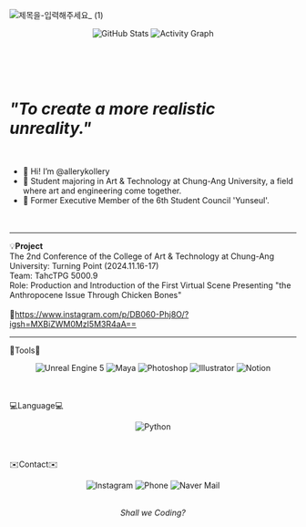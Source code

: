 ![제목을-입력해주세요_ (1)](https://github.com/user-attachments/assets/378c6f37-b78f-4289-84d4-04b59b3d5d56) <br>

<div align="center">
  <img src="https://github-readme-stats.vercel.app/api?username=allerykollery&show_icons=true&theme=blue" alt="GitHub Stats"/>
  <img src="https://github-readme-activity-graph.vercel.app/graph?username=allerykollery&theme=github_dark_blue&size=tiny" alt="Activity Graph"/>
</div> <br><br><br><br>

***<h1>"To create a more realistic unreality."</h1>*** <br>
- 💖 Hi! I’m @allerykollery
- 🏫 Student majoring in Art & Technology at Chung-Ang University, a field where art and engineering come together.
- 🌊 Former Executive Member of the 6th Student Council 'Yunseul'. <br><br><br>
---

💡**Project** <br>
The 2nd Conference of the College of Art & Technology at Chung-Ang University: Turning Point (2024.11.16-17)<br>
Team: TahcTPG 5000.9<br>
Role: Production and Introduction of the First Virtual Scene Presenting "the Anthropocene Issue Through Chicken Bones"<br><br>
🔗https://www.instagram.com/p/DB060-Phj8O/?igsh=MXBiZWM0MzI5M3R4aA==

---
🔧Tools🔧
<div align="center">
  <img src="https://img.shields.io/badge/Unreal%20Engine%205-0E1128?style=for-the-badge&logo=unreal-engine&logoColor=white" alt="Unreal Engine 5"/> 
  <img src="https://img.shields.io/badge/Maya-00B4F0?style=for-the-badge&logo=autodesk-maya&logoColor=white" alt="Maya"/>
  <img src="https://img.shields.io/badge/Photoshop-0000FF?style=for-the-badge&logo=adobe-photoshop&logoColor=white" alt="Photoshop"/>
  <img src="https://img.shields.io/badge/Illustrator-FF9A00?style=for-the-badge&logo=adobe-illustrator&logoColor=white" alt="Illustrator"/>
  <img src="https://img.shields.io/badge/Notion-D3D3D3?style=for-the-badge&logo=notion&logoColor=black" alt="Notion"/>
</div> <br><br>



💻Language💻
<div align="center">
  <img src="https://img.shields.io/badge/-Python-3776AB?style=for-the-badge&logo=python&logoColor=white" alt="Python"/>
</div> <br><br>



✉️Contact✉️
<div align="center">
  <!-- Instagram Badge -->
  <img src="https://img.shields.io/badge/Instagram-@allerykollery-E4405F?style=for-the-badge&logo=instagram&logoColor=white" alt="Instagram"/>
  <img src="https://img.shields.io/badge/Phone-%2B012345678-34b7f1?style=for-the-badge&logo=phone&logoColor=white" alt="Phone"/>
  <img src="https://img.shields.io/badge/Naver%20Mail-rladbstjrladbstj%40naver.com-03C75A?style=for-the-badge&logo=naver&logoColor=white" alt="Naver Mail"/> <br><br>

*Shall we Coding?*
